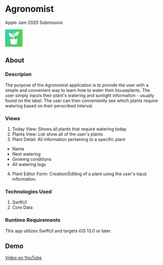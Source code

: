 # Agronomist
Apple Jam 2020 Submission

![Agronomist Icon](Icon.png)

## About

### Descripion
The purpose of the Agronomist application is to provide the user with a simple and convenient way to learn how to water their houseplants.
The user simply inputs their plant's watering and sunlight information - usually found on the label. 
The user can then conveniently see which plants require watering based on their perscribed interval.

### Views
1. Today View: Shows all plants that require watering today
2. Plants View: List show all of the user's plants
3. Plant Detail: All information pertaining to a specific plant
  - Name
  - Next watering
  - Growing conditions
  - All watering logs
4. Plant Editor Form: Creation/Editing of a plant using the user's input information.

### Technologies Used
1. SwiftUI
2. Core Data

### Runtime Requirements

This app utilizes SwiftUI and targets iOS 13.0 or later.

## Demo
[Video on YouTube](https://youtu.be/PnpWj72S5iM)
